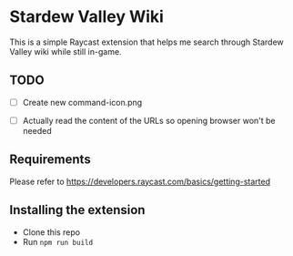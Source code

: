 # Stardew Valley Wiki
This is a simple Raycast extension that helps me search through Stardew Valley wiki while still in-game.

## TODO
- [ ] Create new command-icon.png
- [ ] Actually read the content of the URLs so opening browser won't be needed


## Requirements
Please refer to https://developers.raycast.com/basics/getting-started

## Installing the extension
- Clone this repo
- Run `npm run build`
